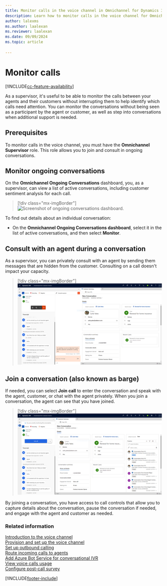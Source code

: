 ```yaml
---
title: Monitor calls in the voice channel in Omnichannel for Dynamics 365 Customer Service
description: Learn how to monitor calls in the voice channel for Omnichannel for Customer Service.
author: lalexms
ms.author: laalexan
ms.reviewer: laalexan
ms.date: 09/09/2024
ms.topic: article

---
```


# Monitor calls

[!INCLUDE[cc-feature-availability](../../includes/cc-feature-availability.md)]

As a supervisor, it's useful to be able to monitor the calls between your agents and their customers without interrupting them to help identify which calls need attention. You can monitor the conversations without being seen as a participant by the agent or customer, as well as step into conversations when additional support is needed.

## Prerequisites

To monitor calls in the voice channel, you must have the **Omnichannel Supervisor** role. This role allows you to join and consult in ongoing conversations.


## Monitor ongoing conversations

On the **Omnichannel Ongoing Conversations** dashboard, you, as a supervisor, can view a list of active conversations, including customer sentiment analysis for each call.

> [!div class="mx-imgBorder"]
> ![Screenshot of ongoing conversations dashboard.](../media/voice-channel-monitor-ongoing-conversations.png)

To find out details about an individual conversation:

- On the **Omnichannel Ongoing Conversations dashboard**, select it in the list of active conversations, and then select **Monitor**.


## Consult with an agent during a conversation

As a supervisor, you can privately consult with an agent by sending them messages that are hidden from the customer. Consulting on a call doesn't impact your capacity.

> [!div class="mx-imgBorder"]
> ![Screenshot of monitoring a conversation.](../media/voice-channel-monitor-barge.png)

## Join a conversation (also known as barge)

If needed, you can select **Join call** to enter the conversation and speak with the agent, customer, or chat with the agent privately. When you join a conversation, the agent can see that you have joined.

> [!div class="mx-imgBorder"]
> ![Screenshot of conversation barge.](../media/voice-channel-join-call.png)

By joining a conversation, you have access to call controls that allow you to capture details about the conversation, pause the conversation if needed, and engage with the agent and customer as needed.

### Related information

[Introduction to the voice channel](../administer/voice-channel.md)  
[Provision and set up the voice channel](../administer/voice-channel-install.md)  
[Set up outbound calling](../administer/voice-channel-outbound-calling.md)  
[Route incoming calls to agents](../voice-channel-route-queues.md)  
[Add Azure Bot Service for conversational IVR](../voice-channel-azure-bot-service.md)  
[View voice calls usage](../administer/voice-channel-usage.md)  
[Configure post-call survey](../administer/voice-channel-survey.md)  

[!INCLUDE[footer-include](../../includes/footer-banner.md)]
